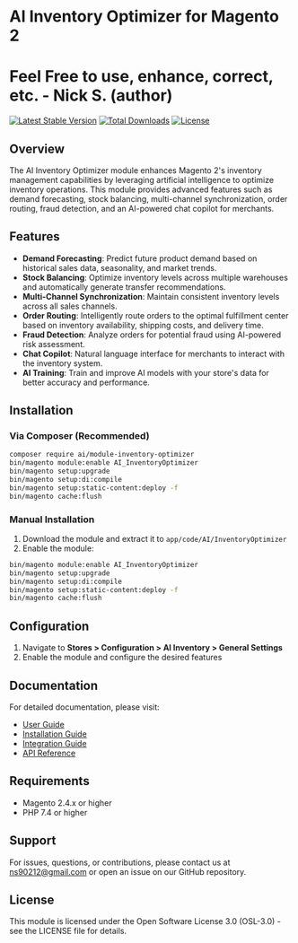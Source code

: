 # AI Inventory Optimizer for Magento 2

# Feel Free to use, enhance, correct, etc. - Nick S. (author)

[![Latest Stable Version](https://poser.pugx.org/ai/module-inventory-optimizer/v/stable)](https://packagist.org/packages/ai/module-inventory-optimizer)
[![Total Downloads](https://poser.pugx.org/ai/module-inventory-optimizer/downloads)](https://packagist.org/packages/ai/module-inventory-optimizer)
[![License](https://poser.pugx.org/ai/module-inventory-optimizer/license)](https://packagist.org/packages/ai/module-inventory-optimizer)

## Overview

The AI Inventory Optimizer module enhances Magento 2's inventory management capabilities by leveraging artificial intelligence to optimize inventory operations. This module provides advanced features such as demand forecasting, stock balancing, multi-channel synchronization, order routing, fraud detection, and an AI-powered chat copilot for merchants.

## Features

- **Demand Forecasting**: Predict future product demand based on historical sales data, seasonality, and market trends.
- **Stock Balancing**: Optimize inventory levels across multiple warehouses and automatically generate transfer recommendations.
- **Multi-Channel Synchronization**: Maintain consistent inventory levels across all sales channels.
- **Order Routing**: Intelligently route orders to the optimal fulfillment center based on inventory availability, shipping costs, and delivery time.
- **Fraud Detection**: Analyze orders for potential fraud using AI-powered risk assessment.
- **Chat Copilot**: Natural language interface for merchants to interact with the inventory system.
- **AI Training**: Train and improve AI models with your store's data for better accuracy and performance.

## Installation

### Via Composer (Recommended)

```bash
composer require ai/module-inventory-optimizer
bin/magento module:enable AI_InventoryOptimizer
bin/magento setup:upgrade
bin/magento setup:di:compile
bin/magento setup:static-content:deploy -f
bin/magento cache:flush
```

### Manual Installation

1. Download the module and extract it to `app/code/AI/InventoryOptimizer`
2. Enable the module:
```bash
bin/magento module:enable AI_InventoryOptimizer
bin/magento setup:upgrade
bin/magento setup:di:compile
bin/magento setup:static-content:deploy -f
bin/magento cache:flush
```

## Configuration

1. Navigate to **Stores > Configuration > AI Inventory > General Settings**
2. Enable the module and configure the desired features

## Documentation

For detailed documentation, please visit:
- [User Guide](https://github.com/ai-inventory/module-inventory-optimizer/wiki/User-Guide)
- [Installation Guide](https://github.com/ai-inventory/module-inventory-optimizer/wiki/Installation-Guide)
- [Integration Guide](https://github.com/ai-inventory/module-inventory-optimizer/wiki/Integration-Guide)
- [API Reference](https://github.com/ai-inventory/module-inventory-optimizer/wiki/API-Reference)

## Requirements

- Magento 2.4.x or higher
- PHP 7.4 or higher

## Support

For issues, questions, or contributions, please contact us at ns90212@gmail.com or open an issue on our GitHub repository.

## License

This module is licensed under the Open Software License 3.0 (OSL-3.0) - see the LICENSE file for details. 
